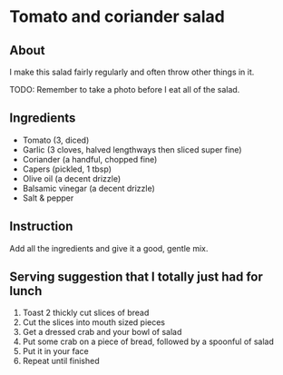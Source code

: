 # Tomato and coriander salad

## About

I make this salad  fairly regularly and often throw other things in it.

TODO: Remember to take a photo before I eat all of the salad.

## Ingredients

* Tomato (3, diced)
* Garlic (3 cloves, halved lengthways then sliced super fine)
* Coriander (a handful, chopped fine)
* Capers (pickled, 1 tbsp)
* Olive oil (a decent drizzle)
* Balsamic vinegar (a decent drizzle)
* Salt & pepper

## Instruction

Add all the ingredients and give it a good, gentle mix.

## Serving suggestion that I totally just had for lunch

1. Toast 2 thickly cut slices of bread
2. Cut the slices into mouth sized pieces
3. Get a dressed crab and your bowl of salad
4. Put some crab on a piece of bread, followed by a spoonful of salad
5. Put it in your face
6. Repeat until finished
